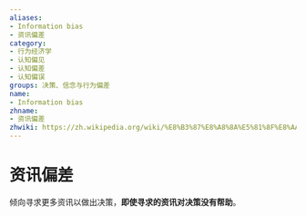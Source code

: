 ```yaml
---
aliases:
- Information bias
- 资讯偏差
category:
- 行为经济学
- 认知偏见
- 认知偏差
- 认知偏误
groups: 决策、信念与行为偏差
name:
- Information bias
zhname:
- 资讯偏差
zhwiki: https://zh.wikipedia.org/wiki/%E8%B3%87%E8%A8%8A%E5%81%8F%E8%AA%A4
---
```


# 资讯偏差

倾向寻求更多资讯以做出决策，**即使寻求的资讯对决策没有帮助**。
